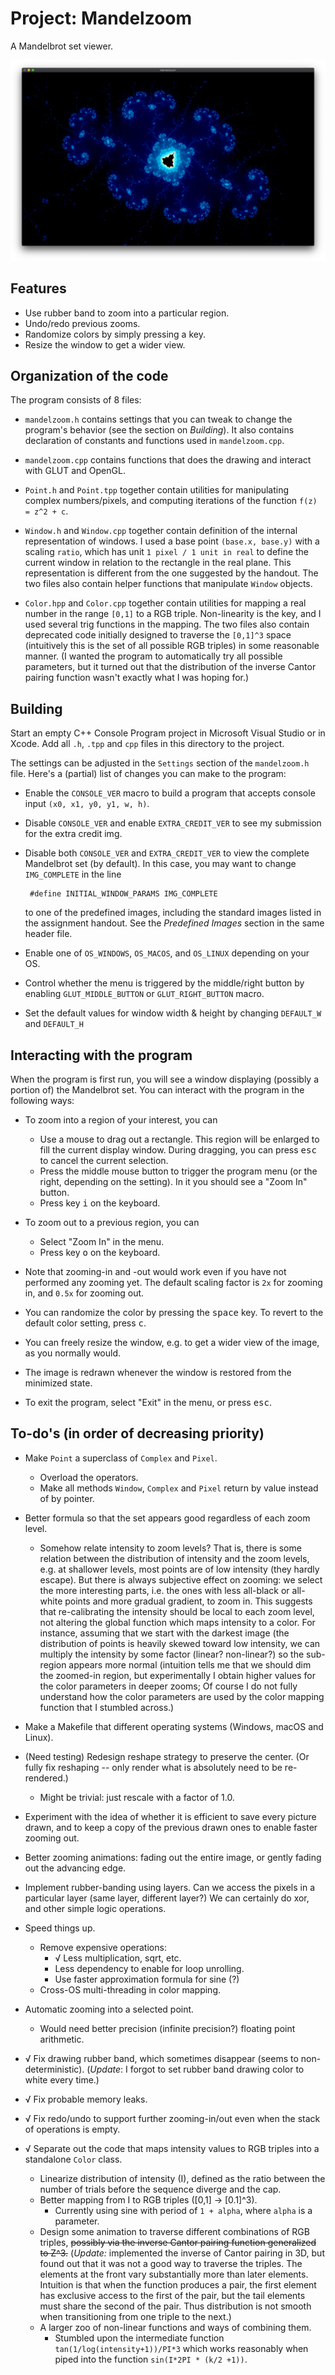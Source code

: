 # Project: Mandelzoom
A Mandelbrot set viewer.

![](./extra-credit.png "Extra Credit Image")


## Features
- Use rubber band to zoom into a particular region.
- Undo/redo previous zooms.
- Randomize colors by simply pressing a key.
- Resize the window to get a wider view.

## Organization of the code
The program consists of 8 files:

- `mandelzoom.h` contains settings that you can tweak to change the program's behavior (see the section on *Building*). It also contains declaration of constants and functions used in `mandelzoom.cpp`.

- `mandelzoom.cpp` contains functions that does the drawing and interact with GLUT and OpenGL.

- `Point.h` and `Point.tpp` together contain utilities for manipulating complex numbers/pixels, and computing iterations of the function `f(z) = z^2 + c`.

- `Window.h` and `Window.cpp` together contain definition of the internal representation of windows. I used a base point `(base.x, base.y)` with a scaling `ratio`, which has unit `1 pixel / 1 unit in real` to define the current window in relation to the rectangle in the real plane. This representation is different from the one suggested by the handout. The two files also contain helper functions that manipulate `Window` objects.

- `Color.hpp` and `Color.cpp` together contain utilities for mapping a real number in the range `[0,1]` to a RGB triple. Non-linearity is the key, and I used several trig functions in the mapping. The two files also contain deprecated code initially designed to traverse the `[0,1]^3` space (intuitively this is the set of all possible RGB triples) in some reasonable manner. (I wanted the program to automatically try all possible parameters, but it turned out that the distribution of the inverse Cantor pairing function wasn't exactly what I was hoping for.)


## Building
Start an empty C++ Console Program project in Microsoft Visual Studio or in Xcode. Add all `.h`, `.tpp` and `cpp` files in this directory to the project.

The settings can be adjusted in the `Settings` section of the `mandelzoom.h` file. Here's a (partial) list of changes you can make to the program:

- Enable the `CONSOLE_VER` macro to build a program that accepts console input `(x0, x1, y0, y1, w, h)`.
- Disable `CONSOLE_VER` and enable `EXTRA_CREDIT_VER` to see my submission for the extra credit img.
- Disable both `CONSOLE_VER` and `EXTRA_CREDIT_VER` to view the complete Mandelbrot set (by default). In this case, you may want to change `IMG_COMPLETE` in the line
  ```
   #define INITIAL_WINDOW_PARAMS IMG_COMPLETE
  ```
  to one of the predefined images, including the standard images listed in the assignment handout. See the *Predefined Images* section in the same header file.

- Enable one of `OS_WINDOWS`, `OS_MACOS`, and `OS_LINUX` depending on your OS.
- Control whether the menu is triggered by the middle/right button by enabling `GLUT_MIDDLE_BUTTON` or `GLUT_RIGHT_BUTTON` macro.
- Set the default values for window width & height by changing `DEFAULT_W` and `DEFAULT_H`

## Interacting with the program
When the program is first run, you will see a window displaying (possibly a portion of) the Mandelbrot set.
You can interact with the program in the following ways:
- To zoom into a region of your interest, you can
  - Use a mouse to drag out a rectangle. This region will be enlarged to fill the current display window. During dragging, you can press <kbd>esc</kbd> to cancel the current selection.
  - Press the middle mouse button to trigger the program menu (or the right, depending on the setting). In it you should see a "Zoom In" button.
  - Press key <kbd>i</kbd> on the keyboard.

- To zoom out to a previous region, you can
  - Select "Zoom In" in the menu.
  - Press key <kbd>o</kbd> on the keyboard.

- Note that zooming-in and -out would work even if you have not performed any zooming yet. The default scaling factor is `2x` for zooming in, and `0.5x` for zooming out.

- You can randomize the color by pressing the <kbd>space</kbd> key. To revert to the default color setting, press <kbd>c</kbd>.

- You can freely resize the window, e.g. to get a wider view of the image, as you normally would.

- The image is redrawn whenever the window is restored from the minimized state.

- To exit the program, select "Exit" in the menu, or press <kbd>esc</kbd>.

## To-do's (in order of decreasing priority)

- Make `Point` a superclass of `Complex` and `Pixel`. 
  - Overload the operators.
  - Make all methods `Window`, `Complex`  and `Pixel` return by value instead of by pointer.

- Better formula so that the set appears good regardless of each zoom level.
  - Somehow relate intensity to zoom levels? That is, there is some relation between the distribution of intensity and the zoom levels, e.g. at shallower levels, most points are of low intensity (they hardly escape). But there is always subjective effect on zooming: we select the more interesting parts, i.e. the ones with less all-black or all-white points and more gradual gradient, to zoom in. This suggests that re-calibrating the intensity should be local to each zoom level, not altering the global function which maps intensity to a color. For instance, assuming that we start with the darkest image (the distribution of points is heavily skewed toward low intensity, we can multiply the intensity by some factor (linear? non-linear?) so the sub-region appears more normal (intuition tells me that we should dim the zoomed-in region, but experimentally I obtain higher values for the color parameters in deeper zooms; Of course I do not fully understand how the color parameters are used by the color mapping function that I stumbled across.)

- Make a Makefile that different operating systems (Windows, macOS and Linux).
  
- (Need testing) Redesign reshape strategy to preserve the center. (Or fully fix reshaping -- only render what is absolutely need to be re-rendered.)
  - Might be trivial: just rescale with a factor of 1.0.

- Experiment with the idea of whether it is efficient to save every picture drawn, and to keep a copy of the previous drawn ones to enable faster zooming out.



- Better zooming animations: fading out the entire image, or gently fading out the advancing edge.

- Implement rubber-banding using layers. Can we access the pixels in a particular layer (same layer, different layer?) We can certainly do xor, and other simple logic operations.

- Speed things up.
  - Remove expensive operations:
    - √ Less multiplication, sqrt, etc.
    - Less dependency to enable for loop unrolling.
    - Use faster approximation formula for sine (?)
  - Cross-OS multi-threading in color mapping.

- Automatic zooming into a selected point.
  - Would need better precision (infinite precision?) floating point arithmetic.
  
- √ Fix drawing rubber band, which sometimes disappear (seems to non-deterministic). (*Update*: I forgot to set rubber band drawing color to white every time.)

- √ Fix probable memory leaks.

- √ Fix redo/undo to support further zooming-in/out even when the stack of operations is empty.

- √ Separate out the code that maps intensity values to RGB triples into a standalone `Color` class.
  - Linearize distribution of intensity (I), defined as the ratio between the number of trials before the sequence diverge and the cap.
  - Better mapping from I to RGB triples ([0,1] -> [0.1]^3).
    - Currently using sine with period of `1 + alpha`, where `alpha` is a parameter.
  - Design some animation to traverse different combinations of RGB triples, ~~possibly via the inverse Cantor pairing function generalized to Z^3.~~ (*Update:* implemented the inverse of Cantor pairing in 3D, but found out that it was not a good way to traverse the triples. The elements at the front vary substantially more than later elements. Intuition is that when the function produces a pair, the first element has exclusive access to the first of the pair, but the tail elements must share the second of the pair. Thus distribution is not smooth when transitioning from one triple to the next.)
  - A larger zoo of non-linear functions and ways of combining them.
    - Stumbled upon the intermediate function `tan(1/log(intensity+1))/PI*3` which works reasonably when piped into the function `sin(I*2PI * (k/2 +1))`.